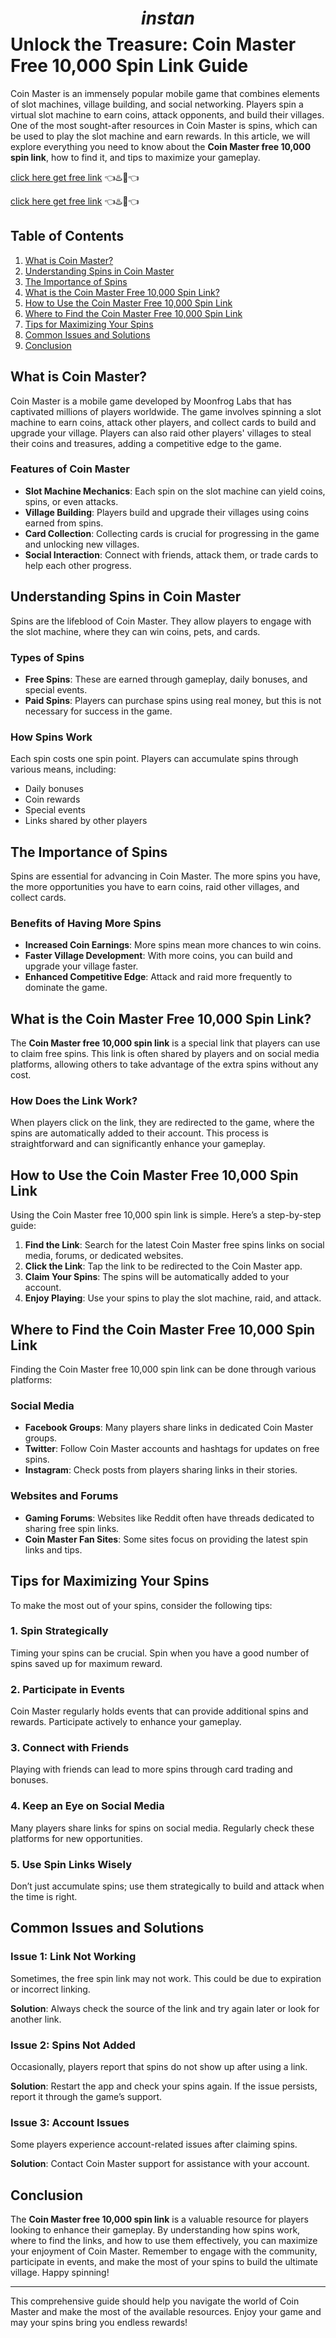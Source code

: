 # $$instan$$ Unlock the Treasure: Coin Master Free 10,000 Spin Link Guide

Coin Master is an immensely popular mobile game that combines elements of slot machines, village building, and social networking. Players spin a virtual slot machine to earn coins, attack opponents, and build their villages. One of the most sought-after resources in Coin Master is spins, which can be used to play the slot machine and earn rewards. In this article, we will explore everything you need to know about the **Coin Master free 10,000 spin link**, how to find it, and tips to maximize your gameplay.


[click here get free link](https://todaylink.site/coinsfree/) 👈♨️🤖👈

[click here get free link](https://todaylink.site/coinsfree/)  👈♨️🤖👈



## Table of Contents
1. [What is Coin Master?](#what-is-coin-master)
2. [Understanding Spins in Coin Master](#understanding-spins-in-coin-master)
3. [The Importance of Spins](#the-importance-of-spins)
4. [What is the Coin Master Free 10,000 Spin Link?](#what-is-the-coin-master-free-10000-spin-link)
5. [How to Use the Coin Master Free 10,000 Spin Link](#how-to-use-the-coin-master-free-10000-spin-link)
6. [Where to Find the Coin Master Free 10,000 Spin Link](#where-to-find-the-coin-master-free-10000-spin-link)
7. [Tips for Maximizing Your Spins](#tips-for-maximizing-your-spins)
8. [Common Issues and Solutions](#common-issues-and-solutions)
9. [Conclusion](#conclusion)

## What is Coin Master?

Coin Master is a mobile game developed by Moonfrog Labs that has captivated millions of players worldwide. The game involves spinning a slot machine to earn coins, attack other players, and collect cards to build and upgrade your village. Players can also raid other players' villages to steal their coins and treasures, adding a competitive edge to the game.

### Features of Coin Master

- **Slot Machine Mechanics**: Each spin on the slot machine can yield coins, spins, or even attacks.
- **Village Building**: Players build and upgrade their villages using coins earned from spins.
- **Card Collection**: Collecting cards is crucial for progressing in the game and unlocking new villages.
- **Social Interaction**: Connect with friends, attack them, or trade cards to help each other progress.

## Understanding Spins in Coin Master

Spins are the lifeblood of Coin Master. They allow players to engage with the slot machine, where they can win coins, pets, and cards. 

### Types of Spins

- **Free Spins**: These are earned through gameplay, daily bonuses, and special events.
- **Paid Spins**: Players can purchase spins using real money, but this is not necessary for success in the game.

### How Spins Work

Each spin costs one spin point. Players can accumulate spins through various means, including:

- Daily bonuses
- Coin rewards
- Special events
- Links shared by other players

## The Importance of Spins

Spins are essential for advancing in Coin Master. The more spins you have, the more opportunities you have to earn coins, raid other villages, and collect cards. 

### Benefits of Having More Spins

- **Increased Coin Earnings**: More spins mean more chances to win coins.
- **Faster Village Development**: With more coins, you can build and upgrade your village faster.
- **Enhanced Competitive Edge**: Attack and raid more frequently to dominate the game.

## What is the Coin Master Free 10,000 Spin Link?

The **Coin Master free 10,000 spin link** is a special link that players can use to claim free spins. This link is often shared by players and on social media platforms, allowing others to take advantage of the extra spins without any cost.

### How Does the Link Work?

When players click on the link, they are redirected to the game, where the spins are automatically added to their account. This process is straightforward and can significantly enhance your gameplay.

## How to Use the Coin Master Free 10,000 Spin Link

Using the Coin Master free 10,000 spin link is simple. Here’s a step-by-step guide:

1. **Find the Link**: Search for the latest Coin Master free spins links on social media, forums, or dedicated websites.
2. **Click the Link**: Tap the link to be redirected to the Coin Master app.
3. **Claim Your Spins**: The spins will be automatically added to your account.
4. **Enjoy Playing**: Use your spins to play the slot machine, raid, and attack.

## Where to Find the Coin Master Free 10,000 Spin Link

Finding the Coin Master free 10,000 spin link can be done through various platforms:

### Social Media

- **Facebook Groups**: Many players share links in dedicated Coin Master groups.
- **Twitter**: Follow Coin Master accounts and hashtags for updates on free spins.
- **Instagram**: Check posts from players sharing links in their stories.

### Websites and Forums

- **Gaming Forums**: Websites like Reddit often have threads dedicated to sharing free spin links.
- **Coin Master Fan Sites**: Some sites focus on providing the latest spin links and tips.

## Tips for Maximizing Your Spins

To make the most out of your spins, consider the following tips:

### 1. Spin Strategically

Timing your spins can be crucial. Spin when you have a good number of spins saved up for maximum reward.

### 2. Participate in Events

Coin Master regularly holds events that can provide additional spins and rewards. Participate actively to enhance your gameplay.

### 3. Connect with Friends

Playing with friends can lead to more spins through card trading and bonuses.

### 4. Keep an Eye on Social Media

Many players share links for spins on social media. Regularly check these platforms for new opportunities.

### 5. Use Spin Links Wisely

Don’t just accumulate spins; use them strategically to build and attack when the time is right.

## Common Issues and Solutions

### Issue 1: Link Not Working

Sometimes, the free spin link may not work. This could be due to expiration or incorrect linking.

**Solution**: Always check the source of the link and try again later or look for another link.

### Issue 2: Spins Not Added

Occasionally, players report that spins do not show up after using a link.

**Solution**: Restart the app and check your spins again. If the issue persists, report it through the game’s support.

### Issue 3: Account Issues

Some players experience account-related issues after claiming spins.

**Solution**: Contact Coin Master support for assistance with your account.

## Conclusion

The **Coin Master free 10,000 spin link** is a valuable resource for players looking to enhance their gameplay. By understanding how spins work, where to find the links, and how to use them effectively, you can maximize your enjoyment of Coin Master. Remember to engage with the community, participate in events, and make the most of your spins to build the ultimate village. Happy spinning!

---

This comprehensive guide should help you navigate the world of Coin Master and make the most of the available resources. Enjoy your game and may your spins bring you endless rewards!
